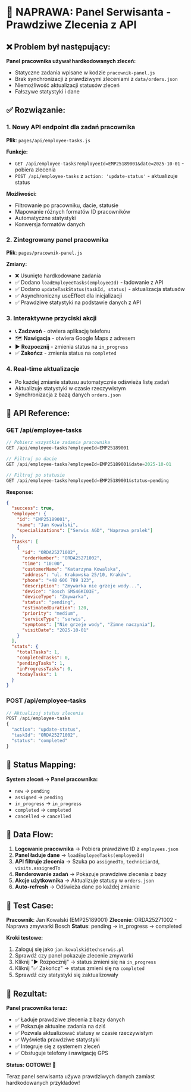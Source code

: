 # 🔧 NAPRAWA: Panel Serwisanta - Prawdziwe Zlecenia z API

## ❌ Problem był następujący:

**Panel pracownika używał hardkodowanych zleceń:**
- Statyczne zadania wpisane w kodzie `pracownik-panel.js`
- Brak synchronizacji z prawdziwymi zleceniami z `data/orders.json`
- Niemożliwość aktualizacji statusów zleceń
- Fałszywe statystyki i dane

## ✅ Rozwiązanie:

### 1. **Nowy API endpoint dla zadań pracownika**
**Plik**: `pages/api/employee-tasks.js`

**Funkcje:**
- `GET /api/employee-tasks?employeeId=EMP25189001&date=2025-10-01` - pobiera zlecenia
- `POST /api/employee-tasks` z `action: 'update-status'` - aktualizuje status

**Możliwości:**
- Filtrowanie po pracowniku, dacie, statusie
- Mapowanie różnych formatów ID pracowników
- Automatyczne statystyki
- Konwersja formatów danych

### 2. **Zintegrowany panel pracownika**
**Plik**: `pages/pracownik-panel.js`

**Zmiany:**
- ❌ Usunięto hardkodowane zadania
- ✅ Dodano `loadEmployeeTasks(employeeId)` - ładowanie z API
- ✅ Dodano `updateTaskStatus(taskId, status)` - aktualizacja statusów
- ✅ Asynchroniczny useEffect dla inicjalizacji
- ✅ Prawdziwe statystyki na podstawie danych z API

### 3. **Interaktywne przyciski akcji**
- 📞 **Zadzwoń** - otwiera aplikację telefonu
- 🗺️ **Nawigacja** - otwiera Google Maps z adresem
- ▶️ **Rozpocznij** - zmienia status na `in_progress`
- ✅ **Zakończ** - zmienia status na `completed`

### 4. **Real-time aktualizacje**
- Po każdej zmianie statusu automatycznie odświeża listę zadań
- Aktualizuje statystyki w czasie rzeczywistym
- Synchronizacja z bazą danych `orders.json`

## 🚀 API Reference:

### **GET /api/employee-tasks**
```javascript
// Pobierz wszystkie zadania pracownika
GET /api/employee-tasks?employeeId=EMP25189001

// Filtruj po dacie
GET /api/employee-tasks?employeeId=EMP25189001&date=2025-10-01

// Filtruj po statusie
GET /api/employee-tasks?employeeId=EMP25189001&status=pending
```

**Response:**
```json
{
  "success": true,
  "employee": {
    "id": "EMP25189001",
    "name": "Jan Kowalski",
    "specializations": ["Serwis AGD", "Naprawa pralek"]
  },
  "tasks": [
    {
      "id": "ORDA25271002",
      "orderNumber": "ORDA25271002", 
      "time": "10:00",
      "customerName": "Katarzyna Kowalska",
      "address": "ul. Krakowska 25/10, Kraków",
      "phone": "+48 606 789 123",
      "description": "Zmywarka nie grzeje wody...",
      "device": "Bosch SMS46KI03E",
      "deviceType": "Zmywarka",
      "status": "pending",
      "estimatedDuration": 120,
      "priority": "medium",
      "serviceType": "serwis",
      "symptoms": ["Nie grzeje wody", "Zimne naczynia"],
      "visitDate": "2025-10-01"
    }
  ],
  "stats": {
    "totalTasks": 1,
    "completedTasks": 0,
    "pendingTasks": 1,
    "inProgressTasks": 0,
    "todayTasks": 1
  }
}
```

### **POST /api/employee-tasks**
```javascript
// Aktualizuj status zlecenia
POST /api/employee-tasks
{
  "action": "update-status",
  "taskId": "ORDA25271002",
  "status": "completed"
}
```

## 🎯 Status Mapping:

**System zleceń → Panel pracownika:**
- `new` → `pending`
- `assigned` → `pending`
- `in_progress` → `in_progress`
- `completed` → `completed`
- `cancelled` → `cancelled`

## 🔄 Data Flow:

1. **Logowanie pracownika** → Pobiera prawdziwe ID z `employees.json`
2. **Panel ładuje dane** → `loadEmployeeTasks(employeeId)` 
3. **API filtruje zlecenia** → Szuka po `assignedTo`, `technicianId`, `visits.assignedTo`
4. **Renderowanie zadań** → Pokazuje prawdziwe zlecenia z bazy
5. **Akcje użytkownika** → Aktualizuje statusy w `orders.json`
6. **Auto-refresh** → Odświeża dane po każdej zmianie

## 🧪 Test Case:

**Pracownik**: Jan Kowalski (EMP25189001)
**Zlecenie**: ORDA25271002 - Naprawa zmywarki Bosch
**Status**: pending → in_progress → completed

**Kroki testowe:**
1. Zaloguj się jako `jan.kowalski@techserwis.pl`
2. Sprawdź czy panel pokazuje zlecenie zmywarki
3. Kliknij "▶️ Rozpocznij" → status zmieni się na `in_progress`
4. Kliknij "✅ Zakończ" → status zmieni się na `completed`
5. Sprawdź czy statystyki się zaktualizowały

## 🎉 Rezultat:

**Panel pracownika teraz:**
- ✅ Ładuje prawdziwe zlecenia z bazy danych
- ✅ Pokazuje aktualne zadania na dziś
- ✅ Pozwala aktualizować statusy w czasie rzeczywistym
- ✅ Wyświetla prawdziwe statystyki
- ✅ Integruje się z systemem zleceń
- ✅ Obsługuje telefony i nawigację GPS

**Status: GOTOWE!** 🚀

Teraz panel serwisanta używa prawdziwych danych zamiast hardkodowanych przykładów!